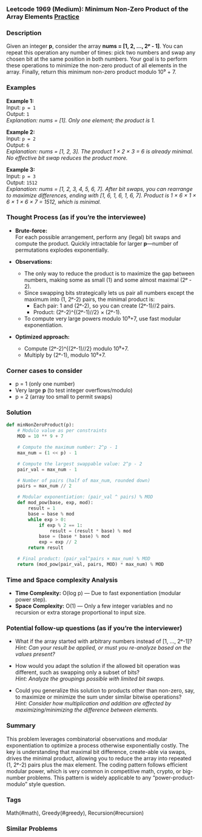 ### Leetcode 1969 (Medium): Minimum Non-Zero Product of the Array Elements [Practice](https://leetcode.com/problems/minimum-non-zero-product-of-the-array-elements)

### Description  
Given an integer **p**, consider the array **nums = [1, 2, ..., 2ᵖ - 1]**. You can repeat this operation any number of times: pick two numbers and swap any chosen bit at the same position in both numbers. Your goal is to perform these operations to minimize the non-zero product of all elements in the array. Finally, return this minimum non-zero product modulo 10⁹ + 7.

### Examples  

**Example 1:**  
Input: `p = 1`  
Output: `1`  
*Explanation: nums = [1]. Only one element; the product is 1.*

**Example 2:**  
Input: `p = 2`  
Output: `6`  
*Explanation: nums = [1, 2, 3]. The product 1 × 2 × 3 = 6 is already minimal. No effective bit swap reduces the product more.*

**Example 3:**  
Input: `p = 3`  
Output: `1512`  
*Explanation: nums = [1, 2, 3, 4, 5, 6, 7]. After bit swaps, you can rearrange to maximize differences, ending with [1, 6, 1, 6, 1, 6, 7]. Product is 1 × 6 × 1 × 6 × 1 × 6 × 7 = 1512, which is minimal.*

### Thought Process (as if you’re the interviewee)  

- **Brute-force:**  
  For each possible arrangement, perform any (legal) bit swaps and compute the product. Quickly intractable for larger **p**—number of permutations explodes exponentially.

- **Observations:**  
  - The only way to reduce the product is to maximize the gap between numbers, making some as small (1) and some almost maximal (2ᵖ - 2).  
  - Since swapping bits strategically lets us pair all numbers except the maximum into (1, 2ᵖ-2) pairs, the minimal product is:  
    - Each pair: 1 and (2ᵖ-2), so you can create (2ᵖ-1)//2 pairs.  
    - Product: (2ᵖ-2)^{(2ᵖ-1)//2} × (2ᵖ-1).  
  - To compute very large powers modulo 10⁹+7, use fast modular exponentiation.

- **Optimized approach:**  
  - Compute (2ᵖ-2)^{(2ᵖ-1)//2} modulo 10⁹+7.  
  - Multiply by (2ᵖ-1), modulo 10⁹+7.

### Corner cases to consider  
- p = 1 (only one number)
- Very large **p** (to test integer overflows/modulo)
- p = 2 (array too small to permit swaps)

### Solution

```python
def minNonZeroProduct(p):
    # Modulo value as per constraints
    MOD = 10 ** 9 + 7

    # Compute the maximum number: 2^p - 1
    max_num = (1 << p) - 1

    # Compute the largest swappable value: 2^p - 2
    pair_val = max_num - 1

    # Number of pairs (half of max_num, rounded down)
    pairs = max_num // 2

    # Modular exponentiation: (pair_val ^ pairs) % MOD
    def mod_pow(base, exp, mod):
        result = 1
        base = base % mod
        while exp > 0:
            if exp % 2 == 1:
                result = (result * base) % mod
            base = (base * base) % mod
            exp = exp // 2
        return result

    # Final product: (pair_val^pairs × max_num) % MOD
    return (mod_pow(pair_val, pairs, MOD) * max_num) % MOD
```

### Time and Space complexity Analysis  

- **Time Complexity:** O(log p) — Due to fast exponentiation (modular power step).
- **Space Complexity:** O(1) — Only a few integer variables and no recursion or extra storage proportional to input size.

### Potential follow-up questions (as if you’re the interviewer)  

- What if the array started with arbitrary numbers instead of [1, …, 2ᵖ-1]?  
  *Hint: Can your result be applied, or must you re-analyze based on the values present?*

- How would you adapt the solution if the allowed bit operation was different, such as swapping only a subset of bits?  
  *Hint: Analyze the groupings possible with limited bit swaps.*

- Could you generalize this solution to products other than non-zero, say, to maximize or minimize the sum under similar bitwise operations?  
  *Hint: Consider how multiplication and addition are affected by maximizing/minimizing the difference between elements.*

### Summary
This problem leverages combinatorial observations and modular exponentiation to optimize a process otherwise exponentially costly. The key is understanding that maximal bit difference, create-able via swaps, drives the minimal product, allowing you to reduce the array into repeated (1, 2ᵖ-2) pairs plus the max element. The coding pattern follows efficient modular power, which is very common in competitive math, crypto, or big-number problems. This pattern is widely applicable to any “power-product-modulo” style question.

### Tags
Math(#math), Greedy(#greedy), Recursion(#recursion)

### Similar Problems
